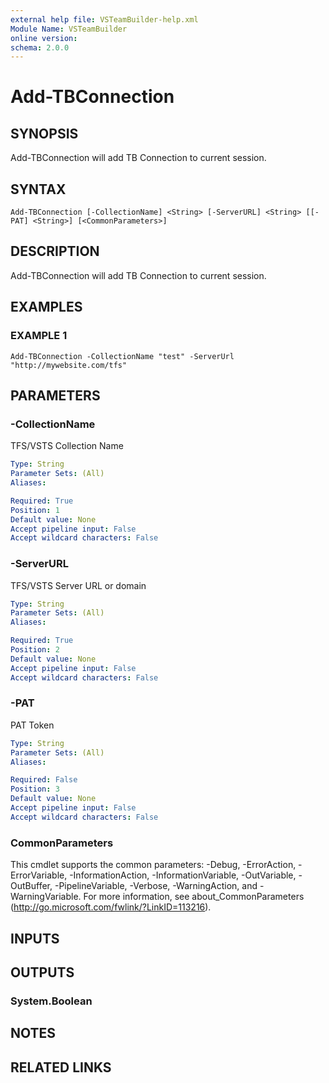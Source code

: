 ```yaml
---
external help file: VSTeamBuilder-help.xml
Module Name: VSTeamBuilder
online version:
schema: 2.0.0
---
```


# Add-TBConnection

## SYNOPSIS
Add-TBConnection will add TB Connection to current session.

## SYNTAX

```
Add-TBConnection [-CollectionName] <String> [-ServerURL] <String> [[-PAT] <String>] [<CommonParameters>]
```

## DESCRIPTION
Add-TBConnection will add TB Connection to current session.

## EXAMPLES

### EXAMPLE 1
```
Add-TBConnection -CollectionName "test" -ServerUrl "http://mywebsite.com/tfs"
```

## PARAMETERS

### -CollectionName
TFS/VSTS Collection Name

```yaml
Type: String
Parameter Sets: (All)
Aliases:

Required: True
Position: 1
Default value: None
Accept pipeline input: False
Accept wildcard characters: False
```

### -ServerURL
TFS/VSTS Server URL or domain

```yaml
Type: String
Parameter Sets: (All)
Aliases:

Required: True
Position: 2
Default value: None
Accept pipeline input: False
Accept wildcard characters: False
```

### -PAT
PAT Token

```yaml
Type: String
Parameter Sets: (All)
Aliases:

Required: False
Position: 3
Default value: None
Accept pipeline input: False
Accept wildcard characters: False
```

### CommonParameters
This cmdlet supports the common parameters: -Debug, -ErrorAction, -ErrorVariable, -InformationAction, -InformationVariable, -OutVariable, -OutBuffer, -PipelineVariable, -Verbose, -WarningAction, and -WarningVariable.
For more information, see about_CommonParameters (http://go.microsoft.com/fwlink/?LinkID=113216).

## INPUTS

## OUTPUTS

### System.Boolean

## NOTES

## RELATED LINKS

